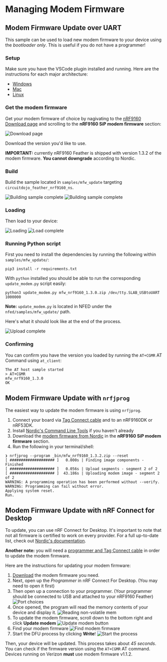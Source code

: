 # Managing Modem Firmware

## Modem Firmware Update over UART

This sample can be used to load new modem firmware to your device using the _bootloader only_. This is useful if you do not have a programmer!

### Setup

Make sure you have the VSCode plugin installed and running. Here are the instructions for each major architecture:

- [Windows](https://docs.circuitdojo.com/nrf9160-sdk-setup-windows.html#installing-sdk)
- [Mac](https://docs.circuitdojo.com/nrf9160-sdk-setup-mac.html#installing-sdk)
- [Linux](https://docs.circuitdojo.com/nrf9160-sdk-setup-linux.html#installing-sdk)

### Get the modem firmware

Get your modem firmware of choice by nagivating to the [nRF9160 Download page](https://www.nordicsemi.com/Products/Development-hardware/nRF9160-DK/Download) and scrolling to the **nRF9160 SiP modem firmware** section:

![Download page](/img/mfw-update/download-page.png)

Download the version you'd like to use.

**IMPORTANT:** currently nRF9160 Feather is shipped with version 1.3.2 of the modem firmware. **You cannot downgrade** according to Nordic.

### Build

Build the sample located in `samples/mfw_update` targeting `circuitdojo_feather_nrf9160_ns`.

![Building sample complete](/img/mfw-update/build-option.png)
![Building sample complete](/img/mfw-update/build-complete.png)

### Loading

Then load to your device:

![Loading](/img/mfw-update/load.png)
![Load complete](/img/mfw-update/load-in-progress.png)

### Running Python script

First you need to install the dependencies by running the following within `samples/mfw_update/`:

```
pip3 install -r requirements.txt
```

With `python` installed you should be able to run the corresponding `update_modem.py` script easily:

```
python3 update_modem.py mfw_nrf9160_1.3.0.zip /dev/tty.SLAB_USBtoUART 1000000
```

**Note:** `update_modem.py` is located in NFED under the `nfed/samples/mfw_update/` path.

Here's what it should look like at the end of the process.

![Upload complete](/img/mfw-update/upload-complete.png)

### Confirming

You can confirm you have the version you loaded by running the `AT+CGMR` AT Command using `at_client`:

```
The AT host sample started
> AT+CGMR
mfw_nrf9160_1.3.0
OK
```

## Modem Firmware Update with `nrfjprog`

The easiest way to update the modem firmware is using `nrfjprog`.

1. Connect your board via [Tag Connect cable](nrf9160-programming-and-debugging.md#requirements-for-external-programming) and to an nRF9160DK or nRF53DK.
1. Install [Nordic's Command Line Tools](https://www.nordicsemi.com/Products/Development-tools/nrf-command-line-tools/download) if you haven't already
1. Download the [modem firmware from Nordic](https://www.nordicsemi.com/Products/Development-hardware/nRF9160-DK/Download#infotabs) in the **nRF9160 SiP modem firmware** section.
1. Run the following in your terminal/shell:

```
❯ nrfjprog --program _bin/mfw_nrf9160_1.3.2.zip --reset
[ #################### ]   0.000s | Finding image components - Finished
[ #################### ]   0.056s | Upload segments - segment 2 of 2
[ #################### ]  43.186s | Uploading modem image - segment 2 of 2
WARNING: A programming operation has been performed without --verify.
WARNING: Programming can fail without error.
Applying system reset.
Run.
```

## Modem Firmware Update with nRF Connect for Desktop

To update, you can use nRF Connect for Desktop. It's important to note that not all firmware is certified to work on every provider. For a full up-to-date list, check out [Nordic's documentation](https://infocenter.nordicsemi.com/index.jsp?topic=%2Fstruct_nrftools%2Fstruct%2Fnrftools_nrfconnect.html).

**Another note:** you will need a [programmer and Tag Connect cable](nrf9160-programming-and-debugging.md#requirements-for-external-programming) in order to update the modem firmware.

Here are the instructions for updating your modem firmware:

1. [Download](https://www.nordicsemi.com/Products/Low-power-cellular-IoT/nRF9160/Download#infotabs) the modem firmware you need.
2. Next, open up the _Programmer_ in nRF Connect For Desktop. (You may need to open it first)
3. Then open up a connection to your programmer. (Your programmer should be connected to USB and attached to your nRF9160 Feather)
   ![Port choices](/img/2-programmer-choices.png)
4. Once opened, the program will read the memory contents of your device and display it.
   ![Reading non-volatile mem](/img/3-reading-non-volatile-mem.png)
5. To update the modem firmware, scroll down to the bottom right and click **Update modem**
   ![Update modem button](/img/4-update-modem-button.png)
6. Find your modem firmware
   ![Find modem firmware](/img/5-modem-firmware.png)
7. Start the DFU process by clicking **Write**!
   ![Start the process](/img/6-start-mfw-dfu.png)

Then, your device will be updated. This process takes about _45 seconds_. You can check if the firmware version using the `AT+CGMR` AT command. Devices running on Verizon **must** use modem firmware v1.1.2.
